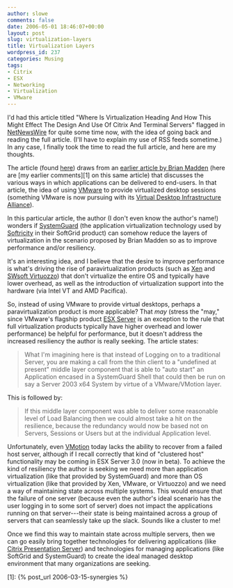 ```yaml
---
author: slowe
comments: false
date: 2006-05-01 18:46:07+00:00
layout: post
slug: virtualization-layers
title: Virtualization Layers
wordpress_id: 237
categories: Musing
tags:
- Citrix
- ESX
- Networking
- Virtualization
- VMware
---
```


I'd had this article titled "Where Is Virtualization Heading And How This Might Effect The Design And Use Of Citrix And Terminal Servers" flagged in [NetNewsWire](http://ranchero.com/netnewswire/) for quite some time now, with the idea of going back and reading the full article. (I'll have to explain my use of RSS feeds sometime.) In any case, I finally took the time to read the full article, and here are my thoughts.

The article (found [here](http://geekswithblogs.net/wallabyfan/archive/2006/04/19/75624.aspx)) draws from an [earlier article by Brian Madden](http://www.brianmadden.com/content/content.asp?ID=566) (here are [my earlier comments][1] on this same article) that discusses the various ways in which applications can be delivered to end-users. In that article, the idea of using [VMware](http://www.vmware.com/) to provide virtualized desktop sessions (something VMware is now pursuing with its [Virtual Desktop Infrastructure Alliance](http://www.vmware.com/news/releases/vdi.html)).

In this particular article, the author (I don't even know the author's name!) wonders if [SystemGuard](http://www.softgrid.com/products/virtualization.asp) (the application virtualization technology used by [Softricity](http://www.softricity.com/) in their SoftGrid product) can somehow reduce the layers of virtualization in the scenario proposed by Brian Madden so as to improve performance and/or resiliency.

It's an interesting idea, and I believe that the desire to improve performance is what's driving the rise of paravirtualization products (such as [Xen](http://www.cl.cam.ac.uk/Research/SRG/netos/xen/) and [SWsoft Virtuozzo](http://www.swsoft.com/en/products/virtuozzo/)) that don't virtualize the entire OS and typically have lower overhead, as well as the introduction of virtualization support into the hardware (via Intel VT and AMD Pacifica).

So, instead of using VMware to provide virtual desktops, perhaps a paravirtualization product is more applicable? That _may_ (stress the "may," since VMware's flagship product [ESX Server](http://www.vmware.com/products/esx/) is an exception to the rule that full virtualization products typically have higher overhead and lower performance) be helpful for performance, but it doesn't address the increased resiliency the author is really seeking. The article states:

>What I'm imagining here is that instead of Logging on to a traditional Server, you are making a call from the thin client to a "undefined at present" middle layer component that is able to "auto start" an Application encased in a SystemGuard Shell that could then be run on say a Server 2003 x64 System by virtue of a VMware/VMotion layer.

This is followed by:

>If this middle layer component was able to deliver some reasonable level of Load Balancing then we could almost take a hit on the resilience, because the redundancy would now be based not on Servers, Sessions or Users but at the individual Application level.

Unfortunately, even [VMotion](http://www.vmware.com/products/vc/vmotion.html) today lacks the ability to recover from a failed host server, although if I recall correctly that kind of "clustered host" functionality may be coming in ESX Server 3.0 (now in beta). To achieve the kind of resiliency the author is seeking we need more than application virtualization (like that provided by SystemGuard) and more than OS virtualization (like that provided by Xen, VMware, or Virtuozzo) and we need a way of maintaining state across multiple systems. This would ensure that the failure of one server (because even the author's ideal scenario has the user logging in to some sort of server) does not impact the applications running on that server---their state is being maintained across a group of servers that can seamlessly take up the slack. Sounds like a cluster to me!

Once we find this way to maintain state across multiple servers, then we can go easily bring together technologies for delivering applications (like [Citrix Presentation Server](http://www.citrix.com/English/ps2/products/product.asp?contentID=186)) and technologies for managing applications (like SoftGrid and SystemGuard) to create the ideal managed desktop environment that many organizations are seeking.

[1]: {% post_url 2006-03-15-synergies %}